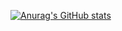 [![Anurag's GitHub stats](https://github-readme-stats.vercel.app/api?username=AfonsoCalinas)](https://github-readme-stats.vercel.app/api?username=anuraghazra&count_private=true)
